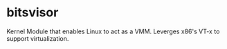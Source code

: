 # bitsvisor
Kernel Module that enables Linux to act as a VMM. Leverges x86's VT-x to support virtualization.

